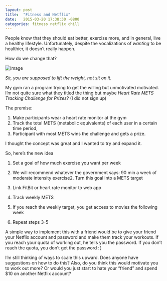 ```yaml
---
layout: post
title:  "Fitness and Netflix"
date:   2015-03-20 17:38:30 -0800
categories: fitness netflix chill
---
```

People know that they should eat better, exercise more, and in general, live a healthy lifestyle. Unfortunately, despite the vocalizations of _wanting_ to be healthier, it doesn’t really happen.

How do we change that?

![image](https://40.media.tumblr.com/bb4dea48111cd1c89439e4db9528df07/tumblr_inline_nlj48o7jYx1qepten_500.png)

_Sir, you are supposed to lift the weight, not sit on it._


My gym ran a program trying to get the willing but unmotivated motivated. I’m not quite sure what they titled the thing but maybe _Heart Rate METS Tracking Challenge for Prizes_? (I did not sign up)

The premise: 

1.  Make participants wear a heart rate monitor at the gym
2.  Track the total METS (metabolic equivalents) of each user in a certain time period,
3.  Participant with most METS wins the challenge and gets a prize.

I thought the concept was great and I wanted to try and expand it.

So, here’s the new idea

1.  Set a goal of how much exercise you want per week

1.  We will recommend whatever the government says: 90 min a week of moderate intensity exercise2.  Turn this goal into a METS target

3.  Link FitBit or heart rate monitor to web app
4.  Track weekly METS
5.  If you reach the weekly target, you get access to movies the following week

6.  Repeat steps 3-5

A simple way to implement this with a friend would be to give your friend your Netflix account and password and make them track your workouts. If you reach your quota of working out, he tells you the password. If you don’t reach the quota, you don’t get the password :(

I’m still thinking of ways to scale this upward. Does anyone have suggestions on how to do this? Also, do you think this would motivate you to work out more? Or would you just start to hate your “friend” and spend $10 on another Netflix account?